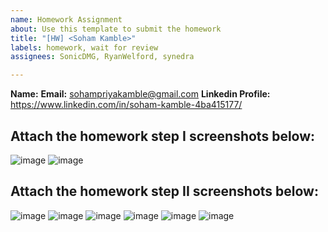 ```yaml
---
name: Homework Assignment
about: Use this template to submit the homework
title: "[HW] <Soham Kamble>"
labels: homework, wait for review
assignees: SonicDMG, RyanWelford, synedra

---
```


**Name:** <Soham Kamble>
**Email:** <sohampriyakamble@gmail.com>
**Linkedin Profile:** <https://www.linkedin.com/in/soham-kamble-4ba415177/>

Attach the homework step I screenshots below:
-----------------------------------------
  ![image](https://user-images.githubusercontent.com/46597122/125658117-d3269055-477d-41a1-aead-0bdbf81953b1.png)
![image](https://user-images.githubusercontent.com/46597122/125658196-37f1aee0-6a29-4c0b-b09a-406c7ecd0b93.png)


<SCREENSHOTS>
  
Attach the homework step II screenshots below:
-----------------------------------------
  ![image](https://user-images.githubusercontent.com/46597122/125657265-849e534e-d739-4f2d-97ce-da06027fb65b.png)
![image](https://user-images.githubusercontent.com/46597122/125657306-ebd29b47-3d39-42d8-a8ac-fab262036c9d.png)
![image](https://user-images.githubusercontent.com/46597122/125657380-f17bcf4c-68e4-4728-be20-1841c8c31951.png)
![image](https://user-images.githubusercontent.com/46597122/125657427-8645d517-3000-4bb5-ab2c-2995e1c8c560.png)
![image](https://user-images.githubusercontent.com/46597122/125657460-122cecf1-1fb4-48e7-8aa0-5f35ca73e25a.png)
![image](https://user-images.githubusercontent.com/46597122/125657555-6092cfc4-5543-4b48-b4cc-8f2098c13946.png)


<SCREENSHOTS>
